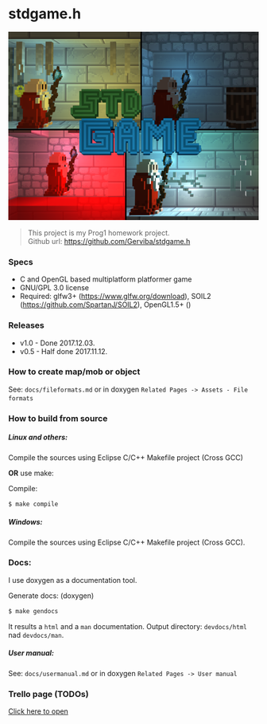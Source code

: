 # stdgame.h

![stdgame](https://raw.githubusercontent.com/Gerviba/stdgame.h/master/stdgame.png)

> This project is my Prog1 homework project. <br>
> Github url: https://github.com/Gerviba/stdgame.h

### Specs
- C and OpenGL based multiplatform platformer game
- GNU/GPL 3.0 license
- Required: 
glfw3+ (https://www.glfw.org/download), 
SOIL2 (https://github.com/SpartanJ/SOIL2), 
OpenGL1.5+ ()

### Releases

- v1.0 - Done 2017.12.03.
- v0.5 - Half done 2017.11.12.

### How to create map/mob or object

See: `docs/fileformats.md` or in doxygen `Related Pages -> Assets - File formats` 

### How to build from source

##### Linux and others:

Compile the sources using Eclipse C/C++ Makefile project (Cross GCC)

**OR** use make:

Compile:
```bash
$ make compile
```

##### Windows:

Compile the sources using Eclipse C/C++ Makefile project (Cross GCC).

### Docs:

I use doxygen as a documentation tool.

Generate docs: (doxygen)
```bash
$ make gendocs
```
It results a `html` and a `man` documentation. Output directory: `devdocs/html` nad `devdocs/man`.

##### User manual:

See: `docs/usermanual.md` or in doxygen `Related Pages -> User manual` 

### Trello page (TODOs)
[Click here to open](https://trello.com/b/xDMACzKE/gervibas-awesome-platformer)

